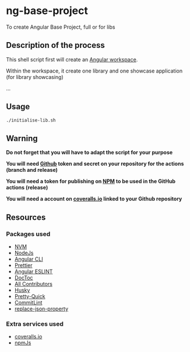# ng-base-project

To create Angular Base Project, full or for libs

## Description of the process

This shell script first will create an [Angular workspace](https://angular.io/guide/glossary#workspace).

Within the workspace, it create one library and one showcase application (for library showcasing)

...

## Usage

```bash
./initialise-lib.sh
```

## Warning

**Do not forget that you will have to adapt the script for your purpose**

**You will need [Github](https://github.com/) token and secret on your repository for the actions (branch and release)**

**You will need a token for publishing on [NPM](https://www.npmjs.com/) to be used in the GitHub actions (release)**

**You will need a account on [coveralls.io](https://coveralls.io/) linked to your Github repository**

## Resources

### Packages used

- [NVM](https://github.com/nvm-sh/nvm)
- [NodeJs](https://nodejs.org/en)
- [Angular CLI](https://github.com/angular/angular-cli)
- [Prettier](https://prettier.io/docs/en/install)
- [Angular ESLINT](https://github.com/angular-eslint/angular-eslint#readme)
- [DocToc](https://github.com/thlorenz/doctoc#readme)
- [All Contributors](https://github.com/all-contributors/cli#readme)
- [Husky](https://typicode.github.io/husky/get-started.html)
- [Pretty-Quick](https://github.com/prettier/pretty-quick#readme)
- [CommitLint](https://commitlint.js.org/guides/local-setup.html)
- [replace-json-property](https://github.com/kreuzerk/replace-json-property#readme)

### Extra services used

- [coveralls.io](https://coveralls.io/)
- [npmJs](https://www.npmjs.com/)